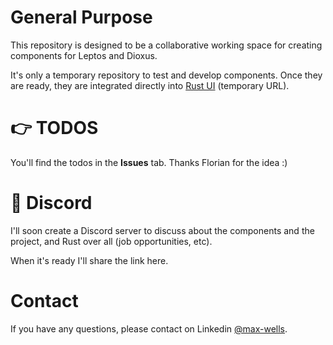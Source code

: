 # General Purpose

This repository is designed to be a collaborative working space for creating components for Leptos and Dioxus.

It's only a temporary repository to test and develop components. Once they are ready, they are integrated directly into [Rust UI](https://rust-ui-platform-app-pycog.ondigitalocean.app/) (temporary URL).



# 👉 TODOS

You'll find the todos in the **Issues** tab. Thanks Florian for the idea :)



# 👾 Discord

I'll soon create a Discord server to discuss about the components and the project, and Rust over all (job opportunities, etc).

When it's ready I'll share the link here.




# Contact

If you have any questions, please contact on Linkedin [@max-wells](https://www.linkedin.com/in/maxime-montfort/).



